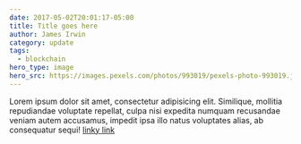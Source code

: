 ```yaml
---
date: 2017-05-02T20:01:17-05:00
title: Title goes here
author: James Irwin
category: update
tags:
  - blockchain
hero_type: image
hero_src: https://images.pexels.com/photos/993019/pexels-photo-993019.jpeg?auto=compress&cs=tinysrgb&h=650&w=940
---
```


Lorem ipsum dolor sit amet, consectetur adipisicing elit. Similique, mollitia repudiandae voluptate repellat, culpa nisi expedita numquam recusandae veniam autem accusamus, impedit ipsa illo natus voluptates alias, ab consequatur sequi! [linky link](https://rebol.com)
